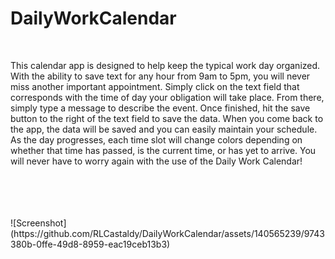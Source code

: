 # DailyWorkCalendar<br>
<br>

This calendar app is designed to help keep the typical work day organized. With the ability to save text for any hour from 9am to 5pm, you will never miss another important appointment. Simply click on the text field that corresponds with the time of day your obligation will take place. From there, simply type a message to describe the event. Once finished, hit the save button to the right of the text field to save the data. When you come back to the app, the data will be saved and you can easily maintain your schedule. As the day progresses, each time slot will change colors depending on whether that time has passed, is the current time, or has yet to arrive. You will never have to worry again with the use of the Daily Work Calendar!<br>
<br>
<br>

<br>
<br>
![Screenshot](https://github.com/RLCastaldy/DailyWorkCalendar/assets/140565239/9743380b-0ffe-49d8-8959-eac19ceb13b3)
<br>
<br>
